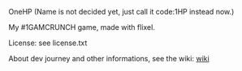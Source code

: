OneHP (Name is not decided yet, just call it code:1HP instead now.)

My #1GAMCRUNCH game, made with flixel.

License: see license.txt

About dev journey and other informations, see the wiki: 
[wiki](wiki/Home)
